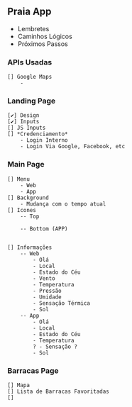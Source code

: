 ## Praia App
*   Lembretes
*   Caminhos Lógicos
*   Próximos Passos

### APIs Usadas
    [] Google Maps
        -


### Landing Page
    [✔] Design
    [✔] Inputs
    [] JS Inputs
    [] *Credenciamento*
        - Login Interno
        - Login Via Google, Facebook, etc

### Main Page
    [] Menu    
        - Web
        - App
    [] Background
        - Mudança com o tempo atual
    [] Icones
        -- Top
            
        -- Bottom (APP)

    
    [] Informações
        -- Web
            - Olá
            - Local
            - Estado do Céu
            - Vento
            - Temperatura
            - Pressão
            - Umidade
            - Sensação Térmica
            - Sol
        -- App
            - Olá
            - Local
            - Estado do Céu
            - Temperatura
            ? - Sensação ?
            - Sol

### Barracas Page
    [] Mapa
    [] Lista de Barracas Favoritadas
    []